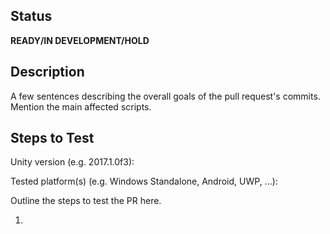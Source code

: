 ## Status
**READY/IN DEVELOPMENT/HOLD**

## Description
A few sentences describing the overall goals of the pull request's commits.
Mention the main affected scripts.

## Steps to Test
Unity version (e.g. 2017.1.0f3):

Tested platform(s) (e.g. Windows Standalone, Android, UWP, ...): 

Outline the steps to test the PR here.


1. 


